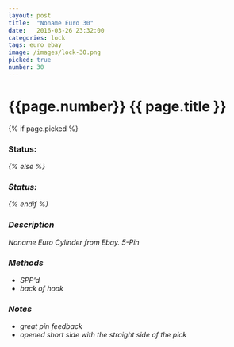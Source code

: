 ```yaml
---
layout: post
title:  "Noname Euro 30"
date:   2016-03-26 23:32:00
categories: lock
tags: euro ebay
image: /images/lock-30.png
picked: true
number: 30
---
```


# {{page.number}} {{ page.title }}

{% if page.picked %}
### Status: <i class="fa fa-unlock"/>
{% else %}
### Status: <i class="fa fa-lock"/>
{% endif %}

### Description

Noname Euro Cylinder from Ebay. 5-Pin

### Methods

- SPP'd
- back of hook

### Notes

- great pin feedback
- opened short side with the straight side of the pick
